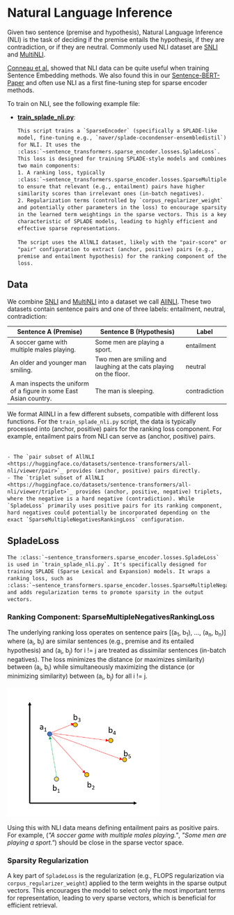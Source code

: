 # Natural Language Inference

Given two sentence (premise and hypothesis), Natural Language Inference (NLI) is the task of deciding if the premise entails the hypothesis, if they are contradiction, or if they are neutral. Commonly used NLI dataset are [SNLI](https://huggingface.co/datasets/stanfordnlp/snli) and [MultiNLI](https://huggingface.co/datasets/nyu-mll/multi_nli).

[Conneau et al.](https://arxiv.org/abs/1705.02364) showed that NLI data can be quite useful when training Sentence Embedding methods. We also found this in our [Sentence-BERT-Paper](https://arxiv.org/abs/1908.10084) and often use NLI as a first fine-tuning step for sparse encoder methods.

To train on NLI, see the following example file:

- **[train_splade_nli.py](train_splade_nli.py)**:
    ```{eval-rst}
    This script trains a `SparseEncoder` (specifically a SPLADE-like model, fine-tuning e.g., `naver/splade-cocondenser-ensembledistil`) for NLI. It uses the :class:`~sentence_transformers.sparse_encoder.losses.SpladeLoss`. This loss is designed for training SPLADE-style models and combines two main components:
    1. A ranking loss, typically :class:`~sentence_transformers.sparse_encoder.losses.SparseMultipleNegativesRankingLoss`, to ensure that relevant (e.g., entailment) pairs have higher similarity scores than irrelevant ones (in-batch negatives).
    2. Regularization terms (controlled by `corpus_regularizer_weight` and potentially other parameters in the loss) to encourage sparsity in the learned term weightings in the sparse vectors. This is a key characteristic of SPLADE models, leading to highly efficient and effective sparse representations.

    The script uses the AllNLI dataset, likely with the "pair-score" or "pair" configuration to extract (anchor, positive) pairs (e.g., premise and entailment hypothesis) for the ranking component of the loss.
    ```

## Data
We combine [SNLI](https://huggingface.co/datasets/stanfordnlp/snli) and [MultiNLI](https://huggingface.co/datasets/nyu-mll/multi_nli) into a dataset we call [AllNLI](https://huggingface.co/datasets/sentence-transformers/all-nli). These two datasets contain sentence pairs and one of three labels: entailment, neutral, contradiction:

| Sentence A (Premise) | Sentence B (Hypothesis) | Label |
| --- | --- | --- |
| A soccer game with multiple males playing. | Some men are playing a sport. | entailment |
| An older and younger man smiling. | Two men are smiling and laughing at the cats playing on the floor. | neutral |
| A man inspects the uniform of a figure in some East Asian country. | The man is sleeping. | contradiction |

We format AllNLI in a few different subsets, compatible with different loss functions. For the `train_splade_nli.py` script, the data is typically processed into (anchor, positive) pairs for the ranking loss component. For example, entailment pairs from NLI can serve as (anchor, positive) pairs.
```{eval-rst}

- The `pair subset of AllNLI <https://huggingface.co/datasets/sentence-transformers/all-nli/viewer/pair>`_ provides (anchor, positive) pairs directly.
- The `triplet subset of AllNLI <https://huggingface.co/datasets/sentence-transformers/all-nli/viewer/triplet>`_ provides (anchor, positive, negative) triplets, where the negative is a hard negative (contradiction). While `SpladeLoss` primarily uses positive pairs for its ranking component, hard negatives could potentially be incorporated depending on the exact `SparseMultipleNegativesRankingLoss` configuration.
```

## SpladeLoss

```{eval-rst}
The :class:`~sentence_transformers.sparse_encoder.losses.SpladeLoss` is used in `train_splade_nli.py`. It's specifically designed for training SPLADE (Sparse Lexical and Expansion) models. It wraps a ranking loss, such as :class:`~sentence_transformers.sparse_encoder.losses.SparseMultipleNegativesRankingLoss`, and adds regularization terms to promote sparsity in the output vectors.
```

### Ranking Component: SparseMultipleNegativesRankingLoss
The underlying ranking loss operates on sentence pairs [(a<sub>1</sub>, b<sub>1</sub>), ..., (a<sub>n</sub>, b<sub>n</sub>)] where (a<sub>i</sub>, b<sub>i</sub>) are similar sentences (e.g., premise and its entailed hypothesis) and (a<sub>i</sub>, b<sub>j</sub>) for i != j are treated as dissimilar sentences (in-batch negatives). The loss minimizes the distance (or maximizes similarity) between (a<sub>i</sub>, b<sub>i</sub>) while simultaneously maximizing the distance (or minimizing similarity) between (a<sub>i</sub>, b<sub>j</sub>) for all i != j.

<img src="https://raw.githubusercontent.com/UKPLab/sentence-transformers/master/docs/img/MultipleNegativeRankingLoss.png" alt="SBERT MultipleNegativeRankingLoss" width="350"/>

Using this with NLI data means defining entailment pairs as positive pairs. For example, (*"A soccer game with multiple males playing."*, *"Some men are playing a sport."*) should be close in the sparse vector space.

### Sparsity Regularization
A key part of `SpladeLoss` is the regularization (e.g., FLOPS regularization via `corpus_regularizer_weight`) applied to the term weights in the sparse output vectors. This encourages the model to select only the most important terms for representation, leading to very sparse vectors, which is beneficial for efficient retrieval.
